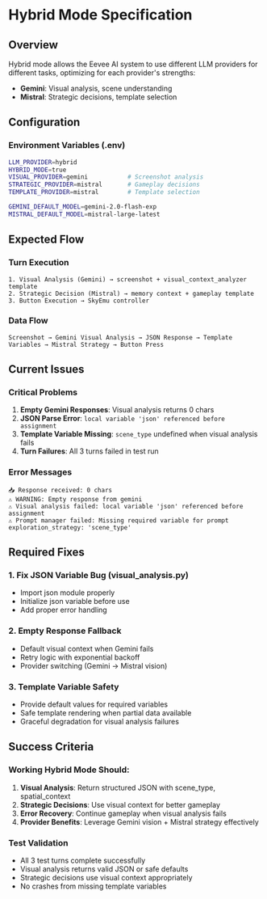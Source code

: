 # Hybrid Mode Specification

## Overview

Hybrid mode allows the Eevee AI system to use different LLM providers for different tasks, optimizing for each provider's strengths:
- **Gemini**: Visual analysis, scene understanding  
- **Mistral**: Strategic decisions, template selection

## Configuration

### Environment Variables (.env)
```bash
LLM_PROVIDER=hybrid
HYBRID_MODE=true
VISUAL_PROVIDER=gemini           # Screenshot analysis
STRATEGIC_PROVIDER=mistral       # Gameplay decisions
TEMPLATE_PROVIDER=mistral        # Template selection

GEMINI_DEFAULT_MODEL=gemini-2.0-flash-exp
MISTRAL_DEFAULT_MODEL=mistral-large-latest
```

## Expected Flow

### Turn Execution
```
1. Visual Analysis (Gemini) → screenshot + visual_context_analyzer template
2. Strategic Decision (Mistral) → memory context + gameplay template  
3. Button Execution → SkyEmu controller
```

### Data Flow
```
Screenshot → Gemini Visual Analysis → JSON Response → Template Variables → Mistral Strategy → Button Press
```

## Current Issues

### Critical Problems
1. **Empty Gemini Responses**: Visual analysis returns 0 chars
2. **JSON Parse Error**: `local variable 'json' referenced before assignment`
3. **Template Variable Missing**: `scene_type` undefined when visual analysis fails
4. **Turn Failures**: All 3 turns failed in test run

### Error Messages
```
📥 Response received: 0 chars
⚠️ WARNING: Empty response from gemini
⚠️ Visual analysis failed: local variable 'json' referenced before assignment
⚠️ Prompt manager failed: Missing required variable for prompt exploration_strategy: 'scene_type'
```

## Required Fixes

### 1. Fix JSON Variable Bug (visual_analysis.py)
- Import json module properly
- Initialize json variable before use
- Add proper error handling

### 2. Empty Response Fallback
- Default visual context when Gemini fails
- Retry logic with exponential backoff
- Provider switching (Gemini → Mistral vision)

### 3. Template Variable Safety
- Provide default values for required variables
- Safe template rendering when partial data available
- Graceful degradation for visual analysis failures

## Success Criteria

### Working Hybrid Mode Should:
1. **Visual Analysis**: Return structured JSON with scene_type, spatial_context
2. **Strategic Decisions**: Use visual context for better gameplay
3. **Error Recovery**: Continue gameplay when visual analysis fails
4. **Provider Benefits**: Leverage Gemini vision + Mistral strategy effectively

### Test Validation
- All 3 test turns complete successfully
- Visual analysis returns valid JSON or safe defaults
- Strategic decisions use visual context appropriately
- No crashes from missing template variables
